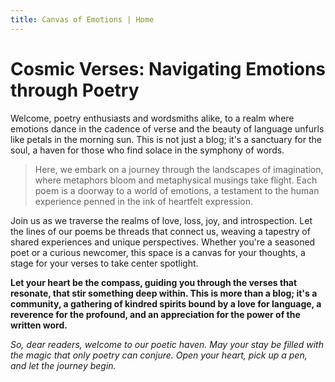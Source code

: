```yaml
---
title: Canvas of Emotions | Home
---
```


# Cosmic Verses: Navigating Emotions through Poetry

Welcome, poetry enthusiasts and wordsmiths alike, to a realm where emotions dance
in the cadence of verse and the beauty of language unfurls like petals in the
morning sun. This is not just a blog; it's a sanctuary for the soul, a haven for
those who find solace in the symphony of words.

> Here, we embark on a journey through the landscapes of imagination, where
> metaphors bloom and metaphysical musings take flight. Each poem is a doorway to a
> world of emotions, a testament to the human experience penned in the ink of
> heartfelt expression.

Join us as we traverse the realms of love, loss, joy, and introspection. Let the
lines of our poems be threads that connect us, weaving a tapestry of shared
experiences and unique perspectives. Whether you're a seasoned poet or a curious
newcomer, this space is a canvas for your thoughts, a stage for your verses to take
center spotlight.

**Let your heart be the compass, guiding you through the verses that resonate, that
stir something deep within. This is more than a blog; it's a community, a gathering
of kindred spirits bound by a love for language, a reverence for the profound, and
an appreciation for the power of the written word.**

_So, dear readers, welcome to our poetic haven. May your stay be filled with the
magic that only poetry can conjure. Open your heart, pick up a pen, and let the
journey begin._
